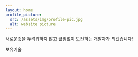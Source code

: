```yaml
---
layout: home
profile_picture:
  src: /assets/img/profile-pic.jpg
  alt: website picture
---
```


<p>
 새로운것을 두려워하지 않고 끊임없이 도전하는 개발자가 되겠습니다!
</p>

<p>
보유기술
</p>
